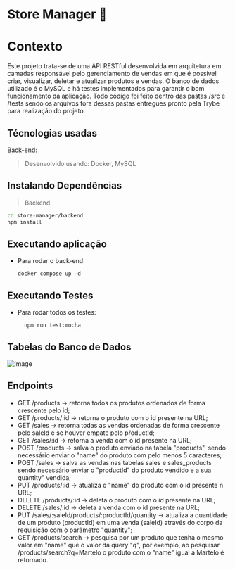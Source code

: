 # Store Manager 🏪 

# Contexto
Este projeto trata-se de uma API RESTful desenvolvida em arquitetura em camadas responsável pelo gerenciamento de vendas em que é possível criar, visualizar, deletar e atualizar produtos e vendas. O banco de dados utilizado é o MySQL e há testes implementados para garantir o bom funcionamento da aplicação. Todo código foi feito dentro das pastas /src e /tests sendo os arquivos fora dessas pastas entregues pronto pela Trybe para realização do projeto. 

## Técnologias usadas

Back-end:
> Desenvolvido usando: Docker, MySQL


## Instalando Dependências

> Backend
```bash
cd store-manager/backend 
npm install
```


## Executando aplicação

* Para rodar o back-end:

  ```
  docker compose up -d
  ```


## Executando Testes

* Para rodar todos os testes:

  ```
    npm run test:mocha
  ```

  
## Tabelas do Banco de Dados
![image](https://github.com/user-attachments/assets/5c90c26a-0d0f-4455-8149-3b586283e4ba)


## Endpoints
* GET /products -> retorna todos os produtos ordenados de forma crescente pelo id;
* GET /products/:id -> retorna o produto com o id presente na URL;
* GET /sales -> retorna todas as vendas ordenadas de forma crescente pelo saleId e se houver empate pelo pŕoductId;
* GET /sales/:id -> retorna a venda com o id presente na URL;
* POST /products -> salva o produto enviado na tabela "products", sendo necessário enviar o "name" do produto com pelo menos 5 caracteres;
* POST /sales -> salva as vendas nas tabelas sales e sales_products sendo necessário enviar o "productId" do produto vendido e a sua quantity" vendida;
* PUT /products/:id -> atualiza o "name" do produto com o id presente n URL;
* DELETE /products/:id -> deleta o produto com o id presente na URL;
* DELETE /sales/:id -> deleta a venda com o id presente na URL;
* PUT /sales/:saleId/products/:productId/quantity -> atualiza a quantidade de um produto (productId) em uma venda (saleId) através do corpo da requisição com o parâmetro "quantity";
* GET /products/search -> pesquisa por um produto que tenha o mesmo valor em "name" que o valor da query "q", por exemplo, ao pesquisar /products/search?q=Martelo o produto com o "name" igual a Martelo é retornado.
